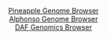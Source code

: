 <div id="Pineapple_Genome_Browser" align="center">
  <a href="https://igv.org/app/?sessionURL=blob:zZJfb5swFMW_i6VOm0TAQICAVE0k_bMubackTchSVciAIU7BpraBpFG..9xq0146qXnYNMkP9tW17znHvz1oMReEURAASzcd3TSBBsSadTNU1SW.RRUWIMhRKbAGOM4xxzTFINiDHAmJ5tNrdXMtZS0CwyCy7lWIFkwXto4q9Mwo6oSessoYsbJECeNIMi6MIUctM0jR9jqcoLrW1Wxbd4wMSWSgsl4zKphRY1rEnXov_lWKC0xZheOqKSV5FRArPUpjpufocxjNwjTFQozx7io7DcdX4cI.n68u3dFq_u1LNHejDzNSUCQbjk8h2eya6dcLM.HXd09dEnWy8iZ15uSDE_vsw_m2JhyLU9MzB7bjQt9SwRCa4e3_5FktcqRvutoVYUbHy.9yfjYub_jWjxaL6Wa0fPyD74MGSpY2igOQrrkXmFCzoas5ltt72ZoDDUJfpcMZAcH9gwYkR.mjar_fA7mrFS1A4KfmFRwNMJ5hDoKeD6Fn.r7l9L0.9H3zoO1Bw8u_F.3FfOp70Aoty41zUkqFchYLWgsdUaq3aa4Xz0dmebud3KTkrrlwb6W_zW3_fLKJlsVlcjV5M0tb.VejX79PGX2Pon9C3XuE6DI5FrXZZuVVJ9ZQtiOr7y9xuBjXg6FjXUf94duwvQR0XDg54xWSql9V1PEnby3iBFGpCi0RJCElkbtI5cg6EJiWrbAFKSuZ4hDwIvkINaiZDvz0G0_78HD4AQ--">Pineapple Genome Browser</a>
</div>
<div id="Alphonso_Genome_Browser" align="center">
  <a href="https://igv.org/app/?sessionURL=blob:zZJRT9swFIX_iyXQJqVJnLQJiYSmUlIolA1IQzsQitzESTwcO9huQlv1v89Dm_bCJPqwaZIf7Ktr33OOvy1osZCEMxACx4QDE0JgAFnxLkZ1Q_FnVGMJwgJRiQ0gcIEFZhkG4RYUSCqU3E71zUqpRoaWRVTTqxEruSldE9VowxnqpJnx2hpxStGSC6S4kNaJQC23SNn2OrxETWPq2a45sHKkkIVoU3EmudVgVqadfi_9VUpLzHiN03pFFXkVkGo9WmNuFujTcB4PswxLeYnXk_x4eDkZ3rlRcn_mje6TL.fzxJsfxqRkSK0EPl6curLkiziuRsUmmslkId145lXTq.7APT2MXhoisDyGPjxyB559NNDBEJbjl__Js15kT9_jrzfJgTOOLvr9DNGLxemz45_1N99WsGredu6BnQEoz1aaBJBVwg.hbbi2Zwwcr_djC48M2w50PoITED48GkAJlD3p9octUOtG8wIkfl69omMALnIsQNgLbNuHQeAM.n7fDgK4M7ZgJejfC3ec3Aa.7Qwdx0sLQpWGOU8la6SJGDPbrDDLzZ5pPqNZHMCcdlmsQx216Nye0vH9jXpqRtEf0jSAHv76hdrqezT9E_LeI8RUy31xm92xdcsi2Pf4gXPiT6KnaXSZXV933kS9jZuv7e4XTsFFjZTu1xV9_ElciwRBTOlCSyRZEkrUeq5z5B0IoeNqcEHGKdckAlEuP9iGbcCB_fE3oO7ucfcd">Alphonso Genome Browser</a>
</div>


<div id="DAF_Genomics_Browser" align="center">
  <a href="https://igv.org/app/?sessionURL=blob:tZFra9swFIb_iyD9ZDu2fKsNYXhbumQtHdR1s6WUoNrHF2JbjiQvTkP..w5ey2CjjEEHOkLiXN5Xeo7kOwhZ8ZaEhBqWa1gW0Ygs.T5mTVfDNWtAkjBntQSNCMhBQJsCCY8kZ1Kx5OYKO0ulOhlOpxnL9QJa3lSpNKRtsE6XvFclYKlODdawJ96yvTRS3mCxYlNWdyVvJZ.yNAUpdXPaQVts9gy3l9xmHAmbpq9VNapu0AQay4ycoduqzWD4i5H_oIyrehet4mjsv4TDMptFl8vozp4n60_eh3XyZbFKvNVZXBUtU72A2eJ6Qi8m9P0cI38MwI1v48SP.xX4u9JfF9uJ_fFsPnSVADmzfOvcdt3AM8lJIzVPewRB0lJYoeVoPj3XqOPoz0fb9fAnBK9IeP.gESVYusXy.yNRhw5xEQm7fiSnES4yECTUA9P0rSCgruM7ZhBYJ.1IelG_Mc.L5CbwTRpR6hmPrEH9vKrHT0ShP5NvBfO3yRj_Ciuvu29PdUGjQd4eENjQLRfbzwkSHL4mu.UrqDTy6tNyLhqmMPXz.gyG1ajYQKt.kbFPD6cf">DAF Genomics Browser</a>
</div>
